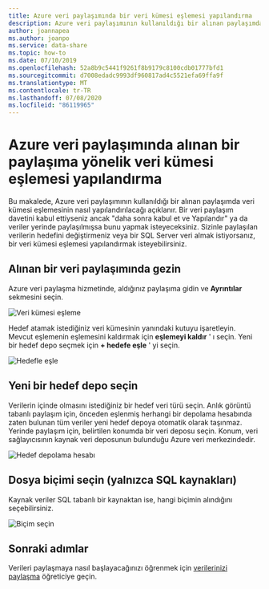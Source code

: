```yaml
---
title: Azure veri paylaşımında bir veri kümesi eşlemesi yapılandırma
description: Azure veri paylaşımının kullanıldığı bir alınan paylaşımda veri kümesi eşlemesinin nasıl yapılandırılacağını öğrenin.
author: joannapea
ms.author: joanpo
ms.service: data-share
ms.topic: how-to
ms.date: 07/10/2019
ms.openlocfilehash: 52a8b9c5441f9261f8b9179c8100cdb01777bfd1
ms.sourcegitcommit: d7008edadc9993df960817ad4c5521efa69ffa9f
ms.translationtype: MT
ms.contentlocale: tr-TR
ms.lasthandoff: 07/08/2020
ms.locfileid: "86119965"
---
```

# <a name="how-to-configure-a-dataset-mapping-for-a-received-share-in-azure-data-share"></a>Azure veri paylaşımında alınan bir paylaşıma yönelik veri kümesi eşlemesi yapılandırma

Bu makalede, Azure veri paylaşımının kullanıldığı bir alınan paylaşımda veri kümesi eşlemesinin nasıl yapılandırılacağı açıklanır. Bir veri paylaşım davetini kabul ettiyseniz ancak "daha sonra kabul et ve Yapılandır" ya da veriler yerinde paylaşılmışsa bunu yapmak isteyeceksiniz. Sizinle paylaşılan verilerin hedefini değiştirmeniz veya bir SQL Server veri almak istiyorsanız, bir veri kümesi eşlemesi yapılandırmak isteyebilirsiniz. 

## <a name="navigate-to-a-received-data-share"></a>Alınan bir veri paylaşımında gezin

Azure veri paylaşma hizmetinde, aldığınız paylaşıma gidin ve **Ayrıntılar** sekmesini seçin. 

![Veri kümesi eşleme](./media/dataset-mapping.png "Veri kümesi eşleme") 

Hedef atamak istediğiniz veri kümesinin yanındaki kutuyu işaretleyin. Mevcut eşlemenin eşlemesini kaldırmak için **eşlemeyi kaldır** ' ı seçin. Yeni bir hedef depo seçmek için **+ hedefe eşle** ' yi seçin. 

![Hedefle eşle](./media/dataset-map-target.png "Hedefle eşle") 

## <a name="select-a-new-target-store"></a>Yeni bir hedef depo seçin

Verilerin içinde olmasını istediğiniz bir hedef veri türü seçin. Anlık görüntü tabanlı paylaşım için, önceden eşlenmiş herhangi bir depolama hesabında zaten bulunan tüm veriler yeni hedef depoya otomatik olarak taşınmaz. Yerinde paylaşım için, belirtilen konumda bir veri deposu seçin. Konum, veri sağlayıcısının kaynak veri deposunun bulunduğu Azure veri merkezindedir.

![Hedef depolama hesabı](./media/dataset-map-target-sql.png "Hedef depolama") 

## <a name="select-a-file-format-sql-sources-only"></a>Dosya biçimi seçin (yalnızca SQL kaynakları)

Kaynak veriler SQL tabanlı bir kaynaktan ise, hangi biçimin alındığını seçebilirsiniz. 

![Biçim seçin](./media/sql-file-formats.png "SQL dosya biçimleri")

## <a name="next-steps"></a>Sonraki adımlar

Verileri paylaşmaya nasıl başlayacağınızı öğrenmek için [verilerinizi paylaşma](share-your-data.md) öğreticiye geçin.



